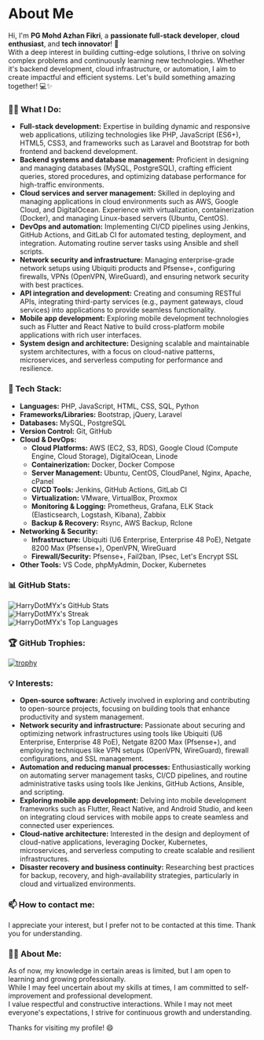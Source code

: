 # About Me

Hi, I'm **PG Mohd Azhan Fikri**, a **passionate full-stack developer**, **cloud enthusiast**, and **tech innovator**! 🚀  
With a deep interest in building cutting-edge solutions, I thrive on solving complex problems and continuously learning new technologies. Whether it's backend development, cloud infrastructure, or automation, I aim to create impactful and efficient systems. Let's build something amazing together! 💻✨

### 👨‍💻 What I Do:
- **Full-stack development:** Expertise in building dynamic and responsive web applications, utilizing technologies like PHP, JavaScript (ES6+), HTML5, CSS3, and frameworks such as Laravel and Bootstrap for both frontend and backend development.
- **Backend systems and database management:** Proficient in designing and managing databases (MySQL, PostgreSQL), crafting efficient queries, stored procedures, and optimizing database performance for high-traffic environments.
- **Cloud services and server management:** Skilled in deploying and managing applications in cloud environments such as AWS, Google Cloud, and DigitalOcean. Experience with virtualization, containerization (Docker), and managing Linux-based servers (Ubuntu, CentOS).
- **DevOps and automation:** Implementing CI/CD pipelines using Jenkins, GitHub Actions, and GitLab CI for automated testing, deployment, and integration. Automating routine server tasks using Ansible and shell scripts.
- **Network security and infrastructure:** Managing enterprise-grade network setups using Ubiquiti products and Pfsense+, configuring firewalls, VPNs (OpenVPN, WireGuard), and ensuring network security with best practices.
- **API integration and development:** Creating and consuming RESTful APIs, integrating third-party services (e.g., payment gateways, cloud services) into applications to provide seamless functionality.
- **Mobile app development:** Exploring mobile development technologies such as Flutter and React Native to build cross-platform mobile applications with rich user interfaces.
- **System design and architecture:** Designing scalable and maintainable system architectures, with a focus on cloud-native patterns, microservices, and serverless computing for performance and resilience.


### 🔧 Tech Stack:

- **Languages:** PHP, JavaScript, HTML, CSS, SQL, Python
- **Frameworks/Libraries:** Bootstrap, jQuery, Laravel
- **Databases:** MySQL, PostgreSQL
- **Version Control:** Git, GitHub
- **Cloud & DevOps:** 
  - **Cloud Platforms:** AWS (EC2, S3, RDS), Google Cloud (Compute Engine, Cloud Storage), DigitalOcean, Linode
  - **Containerization:** Docker, Docker Compose
  - **Server Management:** Ubuntu, CentOS, CloudPanel, Nginx, Apache, cPanel
  - **CI/CD Tools:** Jenkins, GitHub Actions, GitLab CI
  - **Virtualization:** VMware, VirtualBox, Proxmox
  - **Monitoring & Logging:** Prometheus, Grafana, ELK Stack (Elasticsearch, Logstash, Kibana), Zabbix
  - **Backup & Recovery:** Rsync, AWS Backup, Rclone
- **Networking & Security:** 
  - **Infrastructure:** Ubiquiti (U6 Enterprise, Enterprise 48 PoE), Netgate 8200 Max (Pfsense+), OpenVPN, WireGuard
  - **Firewall/Security:** Pfsense+, Fail2ban, IPsec, Let's Encrypt SSL
- **Other Tools:** VS Code, phpMyAdmin, Docker, Kubernetes


### 📊 GitHub Stats:

![HarryDotMYx's GitHub Stats](https://github-readme-stats.vercel.app/api?username=HarryDotMYx&show_icons=true&theme=radical&hide=contribs,issues)  
![HarryDotMYx's Streak](https://github-readme-streak-stats.herokuapp.com/?user=HarryDotMYx&theme=radical)  
![HarryDotMYx's Top Languages](https://github-readme-stats.vercel.app/api/top-langs/?username=HarryDotMYx&layout=compact&theme=radical)  

### 🏆 GitHub Trophies:
[![trophy](https://github-profile-trophy.vercel.app/?username=HarryDotMYx&theme=radical)](https://github.com/HarryDotMYx/github-profile-trophy)


### 💡 Interests:
- **Open-source software:** Actively involved in exploring and contributing to open-source projects, focusing on building tools that enhance productivity and system management.
- **Network security and infrastructure:** Passionate about securing and optimizing network infrastructures using tools like Ubiquiti (U6 Enterprise, Enterprise 48 PoE), Netgate 8200 Max (Pfsense+), and employing techniques like VPN setups (OpenVPN, WireGuard), firewall configurations, and SSL management.
- **Automation and reducing manual processes:** Enthusiastically working on automating server management tasks, CI/CD pipelines, and routine administrative tasks using tools like Jenkins, GitHub Actions, Ansible, and scripting.
- **Exploring mobile app development:** Delving into mobile development frameworks such as Flutter, React Native, and Android Studio, and keen on integrating cloud services with mobile apps to create seamless and connected user experiences.
- **Cloud-native architecture:** Interested in the design and deployment of cloud-native applications, leveraging Docker, Kubernetes, microservices, and serverless computing to create scalable and resilient infrastructures.
- **Disaster recovery and business continuity:** Researching best practices for backup, recovery, and high-availability strategies, particularly in cloud and virtualized environments.


### 📫 How to contact me:

I appreciate your interest, but I prefer not to be contacted at this time. Thank you for understanding.

### 👨‍💼 About Me:
As of now, my knowledge in certain areas is limited, but I am open to learning and growing professionally.  
While I may feel uncertain about my skills at times, I am committed to self-improvement and professional development.  
I value respectful and constructive interactions. While I may not meet everyone's expectations, I strive for continuous growth and understanding.

Thanks for visiting my profile! 😄
